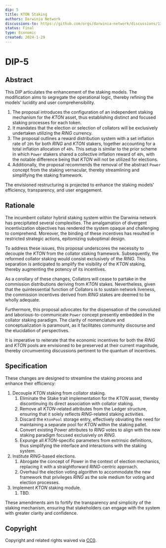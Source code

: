 ```yaml
---
dip: 5
title: KTON Staking
authors: Darwinia Network
discussions-to: https://github.com/orgs/darwinia-network/discussions/1393
status: Final
type: Economic
created: 2024-1-29
---
```



# DIP-5
## Abstract
This DIP articulates the enhancement of the staking models.
The modification aims to segregate the operational logic, thereby refining the models' lucidity and user comprehensibility.

1. The proposal introduces the configuration of an independent staking mechanism for the *KTON* asset, thus establishing distinct and focused staking processes for each token.
2. It mandates that the election or selection of collators will be exclusively undertaken utilizing the *RING* currency.
3. The proposal outlines a reward distribution system with a set inflation rate of `20%` for both *RING* and *KTON* stakers, together accounting for a total inflation allocation of `40%`.
   This setup is similar to the prior scheme in which `Power` stakers shared a collective inflation reward of `40%`, with the notable difference being that *KTON* will not be utilized for elections.
4. Additionally, the proposal recommends the removal of the abstract `Power` concept from the staking vernacular, thereby streamlining and simplifying the staking framework.

The envisioned restructuring is projected to enhance the staking models' efficiency, transparency, and user engagement.


## Rationale
The incumbent collator hybrid staking system within the Darwinia network has precipitated several complexities.
The amalgamation of divergent incentivization objectives has rendered the system opaque and challenging to comprehend.
Moreover, the binding of these incentives has resulted in restricted strategic actions, epitomizing suboptimal design.

To address these issues, this proposal underscores the necessity to decouple the *KTON* from the collator staking framework. Subsequently, the reformed collator staking would consist exclusively of the *RING*.
This separation is anticipated to amplify the visibility of the *KTON* staking, thereby augmenting the potency of its incentives.

As a corollary of these changes, Collators will cease to partake in the commission distributions deriving from *KTON* stakes.
Nevertheless, given that the quintessential function of Collators is to sustain network liveness, the commission incentives derived from *RING* stakes are deemed to be wholly adequate.

Furthermore, this proposal advocates for the dispensation of the convoluted and laborious-to-communicate `Power` concept presently embedded in the collator staking paradigm.
The clarity of nomenclature and conceptualization is paramount, as it facilitates community discourse and the elucidation of perspectives.

It is imperative to reiterate that the economic incentives for both the *RING* and *KTON* pools are envisioned to be preserved at their current magnitude, thereby circumventing discussions pertinent to the quantum of incentives.


## Specification
These changes are designed to streamline the staking process and enhance their efficiency:

1. Decouple *KTON* staking from collator staking.
   1. Eliminate the Stake trait implementation for the *KTON* asset, thereby discontinuing its direct association with collator staking.
   2. Remove all *KTON*-related attributes from the Ledger structure, ensuring that it solely reflects *RING*-related staking activities.
   3. Discard the `KtonPool` storage entry, effectively obviating the need for maintaining a separate pool for *KTON* within the staking pallet.
   4. Convert existing Power attributes to *RING* votes to align with the new staking paradigm focused exclusively on *RING*.
   5. Expunge all *KTON*-specific parameters from extrinsic definitions, thus simplifying the interface and interactions with the staking system.
2. Institute *RING*-based elections.
   1. Abrogate the concept of Power in the context of election mechanics, replacing it with a straightforward *RING*-centric approach.
   2. Overhaul the election voting algorithm to accommodate the new framework that privileges *RING* as the sole medium for voting and election processes.
3. Implement *KTON* staking module.
   1. TBD.

These amendments aim to fortify the transparency and simplicity of the staking mechanism, ensuring that stakeholders can engage with the system with greater clarity and confidence.


## Copyright
Copyright and related rights waived via [CC0](../LICENSE).
